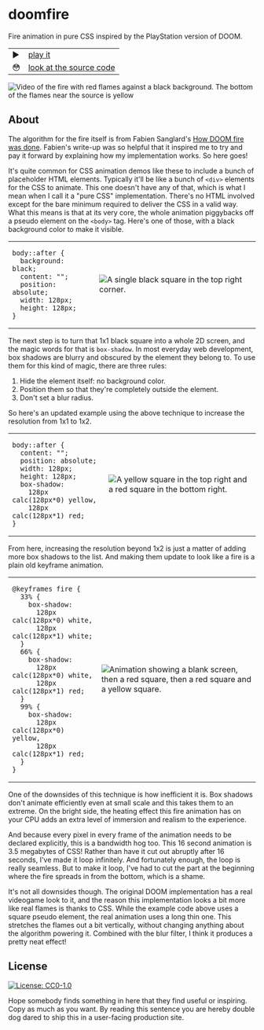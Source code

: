 doomfire
========

Fire animation in pure CSS inspired by the PlayStation version of DOOM.

|    |                                                     |
|----|-----------------------------------------------------|
| ▶️  | [play it](https://hen.cat/doomfire)                 |
| 😳 | [look at the source code](https://github.com/hendotcat/doomfire/blob/trunk/doomfire.scss) |

![Video of the fire with red flames against a black background. The bottom of the flames near the source is yellow](https://hen.cat/doomfire/demo-512x512.gif)

About
-----

The algorithm for the fire itself is from Fabien Sanglard's [How DOOM fire was
done]. Fabien's write-up was so helpful that it inspired me to try and pay it
forward by explaining how my implementation works.
So here goes!

It's quite common for CSS animation demos like these to include a bunch of
placeholder HTML elements. Typically it'll be like a bunch of `<div>` elements
for the CSS to animate. This one doesn't have any of that, which is what I mean
when I call it a "pure CSS" implementation. There's no HTML involved except for
the bare minimum required to deliver the CSS in a valid way. What this means is
that at its very core, the whole animation piggybacks off a pseudo element on
the `<body>` tag. Here's one of those, with a black background color to make it
visible.

<table>
  <tbody>
    <tr>
      <td>
        <pre><code>body::after {
  background: black;
  content: "";
  position: absolute;
  width: 128px;
  height: 128px;
}</code></pre>
      </td>
      <td>
        <img
          alt="A single black square in the top right corner."
          src="https://hen.cat/doomfire/example-output-1-256x256.png"
        />
      </td>
    </tr>
  </tbody>
</table>

The next step is to turn that 1x1 black square into a whole 2D screen, and the
magic words for that is `box-shadow`. In most everyday web development, box
shadows are blurry and obscured by the element they belong to. To use them for
this kind of magic, there are three rules:

1. Hide the element itself: no background color.
2. Position them so that they're completely outside the element.
3. Don't set a blur radius.

So here's an updated example using the above technique to increase the
resolution from 1x1 to 1x2.

<table>
  <tbody>
    <tr>
      <td>
        <pre><code>body::after {
  content: "";
  position: absolute;
  width: 128px;
  height: 128px;
  box-shadow:
    128px calc(128px*0) yellow,
    128px calc(128px*1) red;
}</code></pre>
      </td>
      <td>
        <img
          alt="A yellow square in the top right and a red square in the bottom right."
          src="https://hen.cat/doomfire/example-output-2-256x256.png"
        />
      </td>
    </tr>
  </tbody>
</table>

From here, increasing the resolution beyond 1x2 is just a matter of adding more box shadows to the list.
And making them update to look like a fire is a plain old keyframe animation.

<table>
  <tbody>
    <tr>
      <td>
        <pre><code>@keyframes fire {
  33% {
    box-shadow:
      128px calc(128px*0) white,
      128px calc(128px*1) white;
  }
  66% {
    box-shadow:
      128px calc(128px*0) white,
      128px calc(128px*1) red;
  }
  99% {
    box-shadow:
      128px calc(128px*0) yellow,
      128px calc(128px*1) red;
  }
}</code></pre>
      </td>
      <td>
        <img
          alt="Animation showing a blank screen, then a red square, then a red square and a yellow square."
          src="https://hen.cat/doomfire/example-output-3-256x256.gif"
        />
      </td>
    </tr>
  </tbody>
</table>

One of the downsides of this technique is how inefficient it is. Box shadows
don't animate efficiently even at small scale and this takes them to an extreme.
On the bright side, the heating effect this fire animation has on your CPU adds
an extra level of immersion and realism to the experience.

And because every pixel in every frame of the animation needs to be declared
explicitly, this is a bandwidth hog too. This 16 second animation is 3.5
megabytes of CSS! Rather than have it cut out abruptly after 16 seconds, I've
made it loop infinitely. And fortunately enough, the loop is really seamless.
But to make it loop, I've had to cut the part at the beginning where the fire
spreads in from the bottom, which is a shame.

It's not all downsides though. The original DOOM implementation has a real
videogame look to it, and the reason this implementation looks a bit more like
real flames is thanks to CSS. While the example code above uses a square pseudo
element, the real animation uses a long thin one. This stretches the flames out
a bit vertically, without changing anything about the algorithm powering it.
Combined with the blur filter, I think it produces a pretty neat effect!

License
-------

[![License: CC0-1.0](https://licensebuttons.net/l/zero/1.0/80x15.png)](http://creativecommons.org/publicdomain/zero/1.0/)

Hope somebody finds something in here that they find useful or inspiring.
Copy as much as you want.
By reading this sentence you are hereby double dog dared to ship this in a user-facing production site.

[How DOOM fire was done]: https://fabiensanglard.net/doom_fire_psx/

